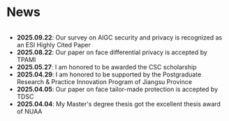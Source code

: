 # News

<style>
  .scrollable {
    max-height: 260px; 
    overflow-y: scroll; 
  }
</style>

<div class="scrollable">
  <ul>
        <!-- <li><strong>2025.10.10</strong>: Seminar "Vision Access Control In Facial Identity Protection" at SPDP Lab and IEBI Lab [<a href="https://daizigege.github.io/pdf/Vision_Access_Control_In_Facial_Identity_Protection.pdf">slides</a>]. </li> -->
        <li><strong>2025.09.22</strong>:  Our survey on AIGC  security and privacy  is recognized as an ESI Highly Cited Paper </li>
        <li><strong>2025.08.22</strong>:  Our paper on face differential privacy is accepted by TPAMI </li>
        <li><strong>2025.05.27</strong>:  I am honored to be  awarded the CSC scholarship</li>
        <li><strong>2025.04.29</strong>:  I am honored to be supported by the Postgraduate Research & Practice Innovation Program of Jiangsu Province </li>
        <li><strong>2025.04.05</strong>:  Our paper on face tailor-made  protection  is accepted by TDSC </li>
        <li><strong>2025.04.04</strong>:  My Master's degree thesis got the excellent thesis award of NUAA </li>
  </ul>
</div>




  

